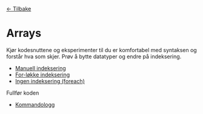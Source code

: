 [<- Tilbake](/README.md#arbeidskrav)

# Arrays

Kjør kodesnuttene og eksperimenter til du er komfortabel med syntaksen og forstår hva som skjer. Prøv å bytte datatyper og endre på indeksering.

- [Manuell indeksering](manual/manual.ino)
- [For-løkke indeksering](for/for.ino)
- [Ingen indeksering (foreach)](foreach/foreach.ino)

Fullfør koden

- [Kommandologg](recorder/recorder.ino)
